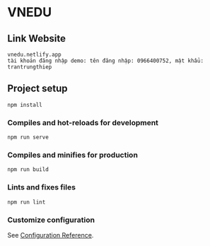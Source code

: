 # VNEDU
## Link Website
```
vnedu.netlify.app
tài khoản đăng nhập demo: tên đăng nhập: 0966400752, mật khẩu: trantrungthiep
```
## Project setup
```
npm install
```

### Compiles and hot-reloads for development
```
npm run serve
```

### Compiles and minifies for production
```
npm run build
```

### Lints and fixes files
```
npm run lint
```

### Customize configuration
See [Configuration Reference](https://cli.vuejs.org/config/).
